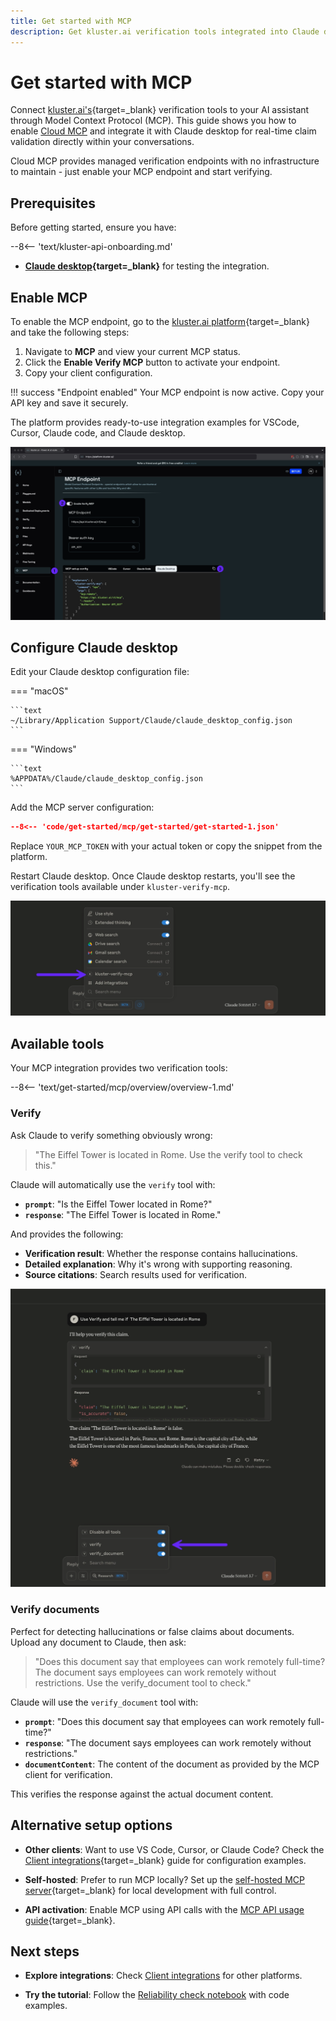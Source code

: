 ```yaml
---
title: Get started with MCP
description: Get kluster.ai verification tools integrated into Claude desktop in five minutes using Cloud MCP. No setup required, just enable and connect.
---
```


# Get started with MCP

Connect [kluster.ai's](https://www.kluster.ai/){target=\_blank} verification tools to your AI assistant through Model Context Protocol (MCP). This guide shows you how to enable [Cloud MCP](/get-started/mcp/cloud/platform/) and integrate it with Claude desktop for real-time claim validation directly within your conversations.

Cloud MCP provides managed verification endpoints with no infrastructure to maintain - just enable your MCP endpoint and start verifying.

## Prerequisites

Before getting started, ensure you have:

--8<-- 'text/kluster-api-onboarding.md'
- **[Claude desktop](https://claude.ai/download){target=\_blank}** for testing the integration.

## Enable MCP 

To enable the MCP endpoint, go to the [kluster.ai platform](https://platform.kluster.ai){target=\_blank} and take the following steps:

1. Navigate to **MCP** and view your current MCP status.
2. Click the **Enable Verify MCP** button to activate your endpoint.
3. Copy your client configuration.

!!! success "Endpoint enabled"
    Your MCP endpoint is now active. Copy your API key and save it securely.
    
The platform provides ready-to-use integration examples for VSCode, Cursor, Claude code, and Claude desktop.

![MCP kluster.ai platform](/images/get-started/mcp/cloud/platform/platform-1.webp)

## Configure Claude desktop

Edit your Claude desktop configuration file:

=== "macOS"

    ```text
    ~/Library/Application Support/Claude/claude_desktop_config.json
    ```

=== "Windows"

    ```text
    %APPDATA%/Claude/claude_desktop_config.json
    ```

Add the MCP server configuration:

```json
--8<-- 'code/get-started/mcp/get-started/get-started-1.json'
```

Replace `YOUR_MCP_TOKEN` with your actual token or copy the snippet from the platform.

Restart Claude desktop. Once Claude desktop restarts, you'll see the verification tools available under `kluster-verify-mcp`.

![List tools on Claude desktop](/images/get-started/mcp/get-started/get-started-1.webp)

## Available tools

Your MCP integration provides two verification tools:

--8<-- 'text/get-started/mcp/overview/overview-1.md'


### Verify

Ask Claude to verify something obviously wrong:

> "The Eiffel Tower is located in Rome. Use the verify tool to check this."

Claude will automatically use the `verify` tool with:

- **`prompt`**: "Is the Eiffel Tower located in Rome?"
- **`response`**: "The Eiffel Tower is located in Rome."

And provides the following:

- **Verification result**: Whether the response contains hallucinations.
- **Detailed explanation**: Why it's wrong with supporting reasoning.
- **Source citations**: Search results used for verification.

![Verify MCP tool demo](/images/get-started/mcp/get-started/get-started-2.webp)

### Verify documents

Perfect for detecting hallucinations or false claims about documents. Upload any document to Claude, then ask:

> "Does this document say that employees can work remotely full-time? The document says employees can work remotely without restrictions. Use the verify_document tool to check."

Claude will use the `verify_document` tool with:

- **`prompt`**: "Does this document say that employees can work remotely full-time?"
- **`response`**: "The document says employees can work remotely without restrictions."
- **`documentContent`**:  The content of the document as provided by the MCP client for verification.

This verifies the response against the actual document content.

## Alternative setup options

- **Other clients**: Want to use VS Code, Cursor, or Claude Code? Check the [Client integrations](/get-started/mcp/integrations/){target=\_blank} guide for configuration examples.

- **Self-hosted**: Prefer to run MCP locally? Set up the [self-hosted MCP server](/get-started/mcp/self-hosted/){target=\_blank} for local development with full control.

- **API activation**: Enable MCP using API calls with the [MCP API usage guide](/get-started/mcp/cloud/api/){target=\_blank}.

## Next steps

- **Explore integrations**: Check [Client integrations](/get-started/mcp/integrations/) for other platforms.

- **Try the tutorial**: Follow the [Reliability check notebook](/tutorials/klusterai-api/reliability-check/) with code examples.